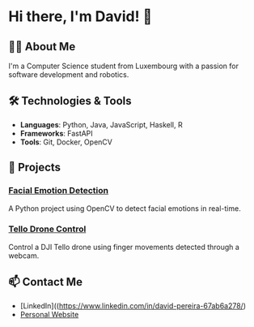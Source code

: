 
<!--
**Davidpereira2803/Davidpereira2803** is a ✨ _special_ ✨ repository because its `README.md` (this file) appears on your GitHub profile.

Here are some ideas to get you started:

- 🔭 I’m currently working on ...
- 🌱 I’m currently learning ...
- 👯 I’m looking to collaborate on ...
- 🤔 I’m looking for help with ...
- 💬 Ask me about ...
- 📫 How to reach me: ...
- 😄 Pronouns: ...
- ⚡ Fun fact: ...
-->
# Hi there, I'm David! 👋

## 👨‍💻 About Me
I'm a Computer Science student from Luxembourg with a passion for software development and robotics.

## 🛠️ Technologies & Tools
- **Languages**: Python, Java, JavaScript, Haskell, R
- **Frameworks**: FastAPI 
- **Tools**: Git, Docker, OpenCV

## 🚀 Projects
### [Facial Emotion Detection](https://github.com/username/facial-emotion-detection)
A Python project using OpenCV to detect facial emotions in real-time.

### [Tello Drone Control](https://github.com/username/tello-drone-control)
Control a DJI Tello drone using finger movements detected through a webcam.

## 📫 Contact Me
- [LinkedIn]((https://www.linkedin.com/in/david-pereira-67ab6a278/)
- [Personal Website](https://yourwebsite.com)

